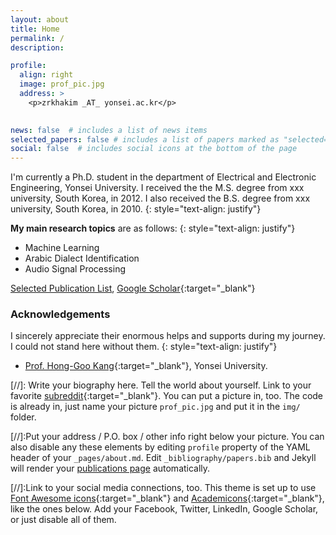 ```yaml
---
layout: about
title: Home
permalink: /
description:  

profile:
  align: right
  image: prof_pic.jpg
  address: >
    <p>zrkhakim _AT_ yonsei.ac.kr</p>
    

news: false  # includes a list of news items
selected_papers: false # includes a list of papers marked as "selected={false}"
social: false  # includes social icons at the bottom of the page
---
```


I'm currently a Ph.D. student in the department of Electrical and Electronic Engineering, Yonsei University.
I received the the M.S. degree from xxx university, South Korea, in 2012. I also received the B.S. degree from xxx university, South Korea, in 2010.
{: style="text-align: justify"}


**My main research topics** are as follows: 
{: style="text-align: justify"}
- Machine Learning
- Arabic Dialect Identification
- Audio Signal Processing



[Selected Publication List](https://zrkhakim.github.io/publications/),
[Google Scholar](https://scholar.google.com/citations?hl=en&user=0j7Vx8MAAAAJ){:target="\_blank"}


### **Acknowledgements**
I sincerely appreciate their enormous helps and supports during my journey. I could not stand here without them.
{: style="text-align: justify"}

- [Prof. Hong-Goo Kang](https://dsp.yonsei.ac.kr){:target="_blank"}, Yonsei University.



[//]: Write your biography here. Tell the world about yourself. Link to your favorite [subreddit](http://reddit.com){:target="\_blank"}. You can put a picture in, too. The code is already in, just name your picture `prof_pic.jpg` and put it in the `img/` folder.

[//]:Put your address / P.O. box / other info right below your picture. You can also disable any these elements by editing `profile` property of the YAML header of your `_pages/about.md`. Edit `_bibliography/papers.bib` and Jekyll will render your [publications page](/al-folio/publications/) automatically.

[//]:Link to your social media connections, too. This theme is set up to use [Font Awesome icons](http://fortawesome.github.io/Font-Awesome/){:target="\_blank"} and [Academicons](https://jpswalsh.github.io/academicons/){:target="\_blank"}, like the ones below. Add your Facebook, Twitter, LinkedIn, Google Scholar, or just disable all of them.
